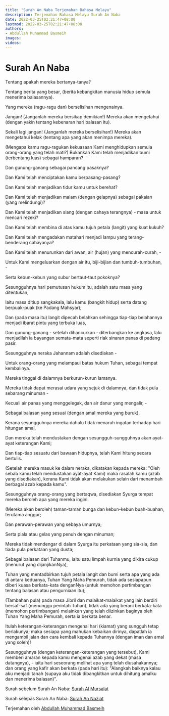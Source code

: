 ```yaml
---
title: "Surah An Naba Terjemahan Bahasa Melayu"
description: Terjemahan Bahasa Melayu Surah An Naba
date: 2022-03-25T02:21:47+08:00
lastmod: 2022-03-25T02:21:47+08:00
authors:
- Abdullah Muhammad Basmeih
images:
videos:
---
```


# Surah An Naba

<p class='atq' id="1">Tentang apakah mereka bertanya-tanya?</p>
<p class='atq' id="2">Tentang berita yang besar, (berita kebangkitan manusia hidup semula menerima balasannya).</p>
<p class='atq' id="3">Yang mereka (ragu-ragu dan) berselisihan mengenainya.</p>
<p class='atq' id="4">Jangan! (Janganlah mereka bersikap demikian!) Mereka akan mengetahui (dengan yakin tentang kebenaran hari balasan itu).</p>
<p class='atq' id="5">Sekali lagi jangan! (Janganlah mereka berselisihan!) Mereka akan mengetahui kelak (tentang apa yang akan menimpa mereka).</p>
<p class='atq' id="6">(Mengapa kamu ragu-ragukan kekuasaan Kami menghidupkan semula orang-orang yang telah mati?) Bukankah Kami telah menjadikan bumi (terbentang luas) sebagai hamparan?</p>
<p class='atq' id="7">Dan gunung-ganang sebagai pancang pasaknya?</p>
<p class='atq' id="8">Dan Kami telah menciptakan kamu berpasang-pasang?</p>
<p class='atq' id="9">Dan Kami telah menjadikan tidur kamu untuk berehat?</p>
<p class='atq' id="10">Dan Kami telah menjadikan malam (dengan gelapnya) sebagai pakaian (yang melindungi)?</p>
<p class='atq' id="11">Dan Kami telah menjadikan siang (dengan cahaya terangnya) - masa untuk mencari rezeki?</p>
<p class='atq' id="12">Dan Kami telah membina di atas kamu tujuh petala (langit) yang kuat kukuh?</p>
<p class='atq' id="13">Dan Kami telah mengadakan matahari menjadi lampu yang terang-benderang cahayanya?</p>
<p class='atq' id="14">Dan Kami telah menurunkan dari awan, air (hujan) yang mencurah-curah, -</p>
<p class='atq' id="15">Untuk Kami mengeluarkan dengan air itu, biji-bijian dan tumbuh-tumbuhan, -</p>
<p class='atq' id="16">Serta kebun-kebun yang subur bertaut-taut pokoknya?</p>
<p class='atq' id="17">Sesungguhnya hari pemutusan hukum itu, adalah satu masa yang ditentukan,</p>
<p class='atq' id="18">Iaitu masa ditiup sangkakala, lalu kamu (bangkit hidup) serta datang berpuak-puak (ke Padang Mahsyar);</p>
<p class='atq' id="19">Dan (pada masa itu) langit dipecah belahkan sehingga tiap-tiap belahannya menjadi ibarat pintu yang terbuka luas,</p>
<p class='atq' id="20">Dan gunung-ganang - setelah dihancurkan - diterbangkan ke angkasa, lalu menjadilah ia bayangan semata-mata seperti riak sinaran panas di padang pasir.</p>
<p class='atq' id="21">Sesungguhnya neraka Jahannam adalah disediakan -</p>
<p class='atq' id="22">Untuk orang-orang yang melampaui batas hukum Tuhan, sebagai tempat kembalinya.</p>
<p class='atq' id="23">Mereka tinggal di dalamnya berkurun-kurun lamanya.</p>
<p class='atq' id="24">Mereka tidak dapat merasai udara yang sejuk di dalamnya, dan tidak pula sebarang minuman -</p>
<p class='atq' id="25">Kecuali air panas yang menggelegak, dan air danur yang mengalir, -</p>
<p class='atq' id="26">Sebagai balasan yang sesuai (dengan amal mereka yang buruk).</p>
<p class='atq' id="27">Kerana sesungguhnya mereka dahulu tidak menaruh ingatan terhadap hari hitungan amal,</p>
<p class='atq' id="28">Dan mereka telah mendustakan dengan sesungguh-sungguhnya akan ayat-ayat keterangan Kami;</p>
<p class='atq' id="29">Dan tiap-tiap sesuatu dari bawaan hidupnya, telah Kami hitung secara bertulis.</p>
<p class='atq' id="30">(Setelah mereka masuk ke dalam neraka, dikatakan kepada mereka: "Oleh sebab kamu telah mendustakan ayat-ayat Kami) maka rasalah kamu (azab yang disediakan), kerana Kami tidak akan melakukan selain dari menambah berbagai azab kepada kamu".</p>
<p class='atq' id="31">Sesungguhnya orang-orang yang bertaqwa, disediakan Syurga tempat mereka beroleh apa yang mereka ingini.</p>
<p class='atq' id="32">(Mereka akan beroleh) taman-taman bunga dan kebun-kebun buah-buahan, terutama anggur;</p>
<p class='atq' id="33">Dan perawan-perawan yang sebaya umurnya;</p>
<p class='atq' id="34">Serta piala atau gelas yang penuh dengan minuman;</p>
<p class='atq' id="35">Mereka tidak mendengar di dalam Syurga itu perkataan yang sia-sia, dan tiada pula perkataan yang dusta;</p>
<p class='atq' id="36">Sebagai balasan dari Tuhanmu, iaitu satu limpah kurnia yang dikira cukup (menurut yang dijanjikanNya),</p>
<p class='atq' id="37">Tuhan yang mentadbirkan tujuh petala langit dan bumi serta apa yang ada di antara keduanya, Tuhan Yang Maha Pemurah, tidak ada sesiapapun diberi kuasa berkata-kata denganNya (untuk memohon pertimbangan tentang balasan atau pengurniaan itu);</p>
<p class='atq' id="38">(Tambahan pula) pada masa Jibril dan malaikat-malaikat yang lain berdiri bersaf-saf (menunggu perintah Tuhan), tidak ada yang berani berkata-kata (memohon pertimbangan) melainkan yang telah diizinkan baginya oleh Tuhan Yang Maha Pemurah, serta ia berkata benar.</p>
<p class='atq' id="39">Itulah keterangan-keterangan mengenai hari (kiamat) yang sungguh tetap berlakunya; maka sesiapa yang mahukan kebaikan dirinya, dapatlah ia mengambil jalan dan cara kembali kepada Tuhannya (dengan iman dan amal yang soleh)!</p>
<p class='atq' id="40">Sesungguhnya (dengan keterangan-keterangan yang tersebut), Kami memberi amaran kepada kamu mengenai azab yang dekat (masa datangnya), - iaitu hari seseorang melihat apa yang telah diusahakannya; dan orang yang kafir akan berkata (pada hari itu): "Alangkah baiknya kalau aku menjadi tanah (supaya aku tidak dibangkitkan untuk dihitung amalku dan menerima balasan)".</p>

Surah sebelum Surah An Naba: [Surah Al Mursalat](/al-quran/surah-al-qiyamah-terjemahan-bahasa-melayu/)

Surah selepas Surah An Naba: [Surah An Naziat](/al-quran/surah-an-naziat-terjemahan-bahasa-melayu/)

Terjemahan oleh [Abdullah Muhammad Basmeih](/authors/abdullah-muhammad-basmeih/)